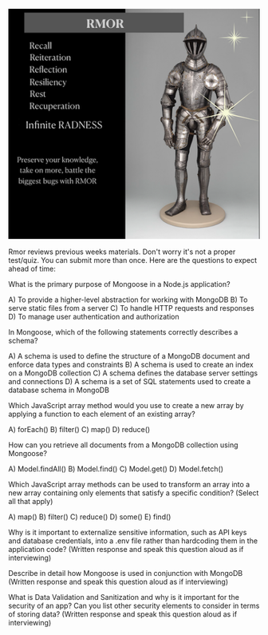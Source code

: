 ![Rmor Meme](./images/rmor-image.png)


Rmor reviews previous weeks materials. 
Don't worry it's not a proper test/quiz.
You can submit more than once.
Here are the questions to expect ahead of time: 



What is the primary purpose of Mongoose in a Node.js application?

A) To provide a higher-level abstraction for working with MongoDB
B) To serve static files from a server
C) To handle HTTP requests and responses
D) To manage user authentication and authorization

In Mongoose, which of the following statements correctly describes a schema?

A) A schema is used to define the structure of a MongoDB document and enforce data types and constraints
B) A schema is used to create an index on a MongoDB collection
C) A schema defines the database server settings and connections
D) A schema is a set of SQL statements used to create a database schema in MongoDB

Which JavaScript array method would you use to create a new array by applying a function to each element of an existing array?

A) forEach()
B) filter()
C) map()
D) reduce()

How can you retrieve all documents from a MongoDB collection using Mongoose?

A) Model.findAll()
B) Model.find()
C) Model.get()
D) Model.fetch()

Which JavaScript array methods can be used to transform an array into a new array containing only elements that satisfy a specific condition? (Select all that apply)

A) map()
B) filter()
C) reduce()
D) some()
E) find()


 Why is it important to externalize sensitive information, such as API keys and database credentials, into a .env file rather than hardcoding them in the application code? (Written response and speak this question aloud as if interviewing)


Describe in detail how Mongoose is used in conjunction with MongoDB (Written response and speak this question aloud as if interviewing)


What is Data Validation and Sanitization and why is it important for the security of an app? Can you list other security elements to consider in terms of storing data? (Written response and speak this question aloud as if interviewing)
